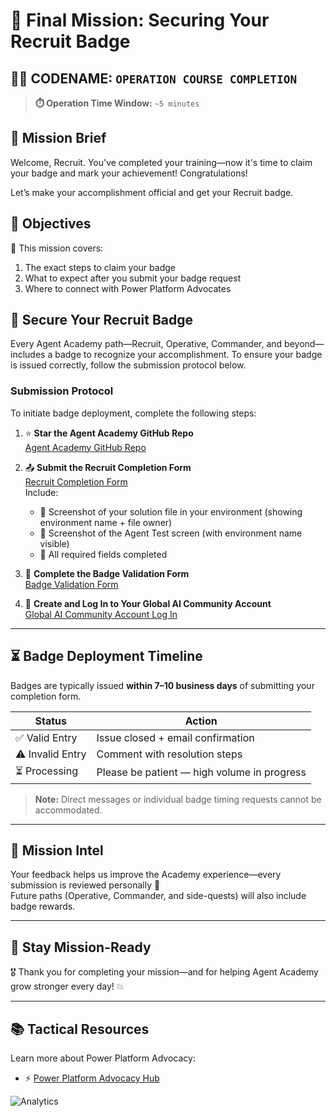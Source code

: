 # 🚨 Final Mission: Securing Your Recruit Badge

## 🕵️‍♂️ CODENAME: `OPERATION COURSE COMPLETION`

> **⏱️ Operation Time Window:** `~5 minutes`  

## 🎯 Mission Brief

Welcome, Recruit. You've completed your training—now it's time to claim your badge and mark your achievement! Congratulations!  

Let’s make your accomplishment official and get your Recruit badge.

## 🔎 Objectives

📖 This mission covers:
 
1. The exact steps to claim your badge
2. What to expect after you submit your badge request
3. Where to connect with Power Platform Advocates

## 🏅 Secure Your Recruit Badge

Every Agent Academy path—Recruit, Operative, Commander, and beyond—includes a badge to recognize your accomplishment. To ensure your badge is issued correctly, follow the submission protocol below.

### Submission Protocol

To initiate badge deployment, complete the following steps:

1. ⭐ **Star the Agent Academy GitHub Repo**  
   [Agent Academy GitHub Repo](https://github.com/microsoft/agent-academy)

1. 📤 **Submit the Recruit Completion Form**  
   [Recruit Completion Form](https://aka.ms/agent-academy-recruit/badge)  
   Include:
   - 📸 Screenshot of your solution file in your environment (showing environment name + file owner)
   - 📸 Screenshot of the Agent Test screen (with environment name visible)
   - 📝 All required fields completed

1. 🧾 **Complete the Badge Validation Form**  
   [Badge Validation Form](https://aka.ms/agent-academy-recruit/form)

1. 🔐 **Create and Log In to Your Global AI Community Account**  
   [Global AI Community Account Log In](https://globalai.community/auth/login)
   
---

## ⏳ Badge Deployment Timeline

Badges are typically issued **within 7–10 business days** of submitting your completion form.

| Status           | Action                                    |
|------------------|-------------------------------------------|
| ✅ Valid Entry   | Issue closed + email confirmation         |
| ⚠️ Invalid Entry | Comment with resolution steps             |
| ⏳ Processing    | Please be patient — high volume in progress |

> **Note:** Direct messages or individual badge timing requests cannot be accommodated.

---

## 🧠 Mission Intel

Your feedback helps us improve the Academy experience—every submission is reviewed personally 💖  
Future paths (Operative, Commander, and side-quests) will also include badge rewards.

---

## 📡 Stay Mission-Ready

🎖 Thank you for completing your mission—and for helping Agent Academy grow stronger every day! 💥

---

## 📚 Tactical Resources

Learn more about Power Platform Advocacy:

- ⚡ [Power Platform Advocacy Hub](https://aka.ms/power-advocates)

<!-- markdownlint-disable-next-line MD033 -->
<img src="https://m365-visitor-stats.azurewebsites.net/agent-academy/recruit/final-mission" alt="Analytics" />
